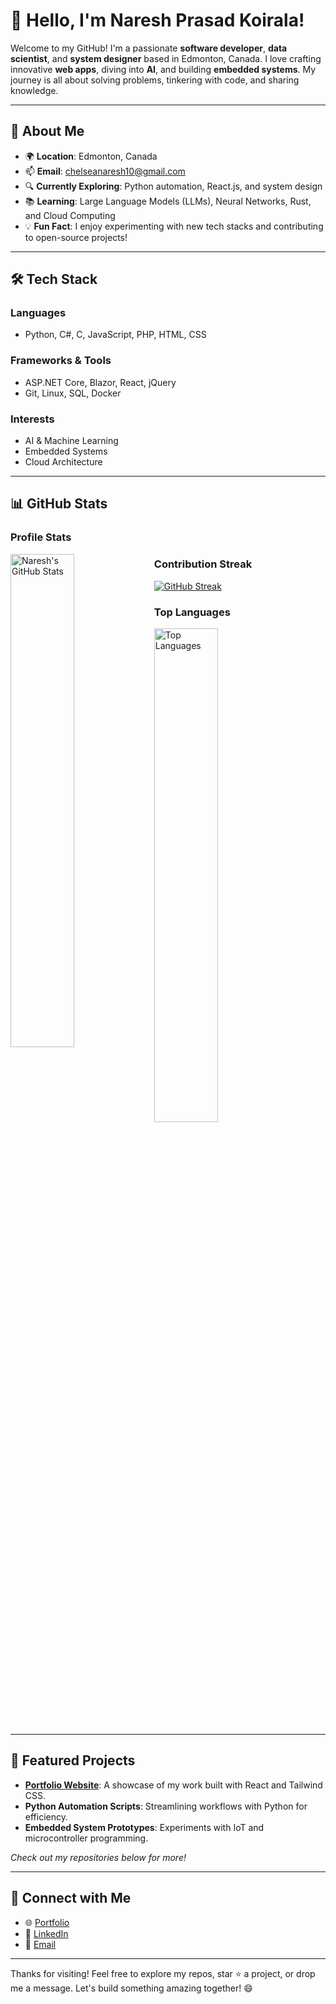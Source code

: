 # 👋 Hello, I'm Naresh Prasad Koirala!

Welcome to my GitHub! I'm a passionate **software developer**, **data scientist**, and **system designer** based in Edmonton, Canada. I love crafting innovative **web apps**, diving into **AI**, and building **embedded systems**. My journey is all about solving problems, tinkering with code, and sharing knowledge.

---

## 🌟 About Me
- 🌍 **Location**: Edmonton, Canada
- 📫 **Email**: [chelseanaresh10@gmail.com](mailto:chelseanaresh10@gmail.com)
- 🔍 **Currently Exploring**: Python automation, React.js, and system design
- 📚 **Learning**: Large Language Models (LLMs), Neural Networks, Rust, and Cloud Computing
- 💡 **Fun Fact**: I enjoy experimenting with new tech stacks and contributing to open-source projects!

---

## 🛠️ Tech Stack
### Languages
- Python, C#, C, JavaScript, PHP, HTML, CSS

### Frameworks & Tools
- ASP.NET Core, Blazor, React, jQuery
- Git, Linux, SQL, Docker

### Interests
- AI & Machine Learning
- Embedded Systems
- Cloud Architecture

---

## 📊 GitHub Stats
### Profile Stats
<img src="https://github-readme-stats.vercel.app/api?username=NareshKoirala&show_icons=true&theme=radical&hide_border=true&include_all_commits=true" alt="Naresh's GitHub Stats" width="45%" align="left"/>

### Contribution Streak
[![GitHub Streak](https://streak-stats.demolab.com/?user=NareshKoirala&theme=radical&hide_border=true)](https://git.io/streak-stats)

### Top Languages
<img src="https://github-readme-stats.vercel.app/api/top-langs/?username=NareshKoirala&layout=compact&theme=radical&hide_border=true" alt="Top Languages" width="45%"/>

---

## 🚀 Featured Projects
- **[Portfolio Website](https://www.nareshkoirala.dev/)**: A showcase of my work built with React and Tailwind CSS.
- **Python Automation Scripts**: Streamlining workflows with Python for efficiency.
- **Embedded System Prototypes**: Experiments with IoT and microcontroller programming.

*Check out my repositories below for more!*

---

## 🤝 Connect with Me
- 🌐 [Portfolio](https://www.nareshkoirala.dev/)
- 💼 [LinkedIn](https://www.linkedin.com/in/naresh-koirala-6205582b3/)
- 📧 [Email](mailto:chelseanaresh10@gmail.com)

---

Thanks for visiting! Feel free to explore my repos, star ⭐ a project, or drop me a message. Let's build something amazing together! 😄
